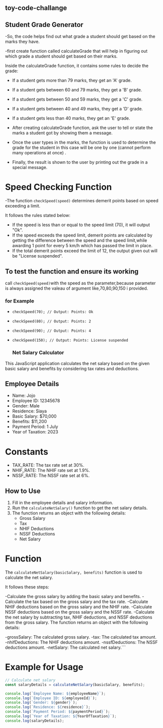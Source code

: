 ## toy-code-challange
<!-- Challenge 1: Student Grade Generator (Toy Problem) -->
## Student Grade Generator
-So, the code helps find out what grade a student should get based on the marks they have.   

-first create function called calculateGrade that will help in figuring out which grade a student should get based on their marks.

Inside the calculateGrade function, it contains some rules to decide the grade:
- If a student gets more than 79 marks, they get an 'A' grade.
- If a student gets between 60 and 79 marks, they get a 'B' grade.
- If a student gets between 50 and 59 marks, they get a 'C' grade.
- If a student gets between 40 and 49 marks, they get a 'D' grade.
- If a student gets less than 40 marks, they get an 'E' grade.

- After creating calculateGrade function, ask the user to tell or state the marks a student got by showing them a message.
- Once the user types in the marks, the function is used to determine the grade for the student in this case will be one by one (cannot perform many operations at once) .
- Finally, the result is shown to the user by printing out the grade in a special message.

<!-- Challenge 2: Speed Detector (Toy Problem) -->
 # Speed Checking Function

-The function `checkSpeed(speed)` determines demerit points based on speed exceeding a limit.

It follows the rules stated below:

-  If the speed is less than or equal to the speed limit (70), it will output "Ok".
-  If the speed exceeds the speed limit, demerit points are calculated by getting the difference between the speed and the speed limit,while awarding 1 point for every 5 km/h which has passed the limit in place.
- If the total demerit points exceed the limit of 12, the output given out will be "License suspended".

## To test the function and ensure its working  

 call `checkSpeed(speed)`with the speed as the parameter,because parameter is always assigned the valeau of argument like,70,80,90,150 i provided. 

### for Example

- `checkSpeed(70); // Output: Points: Ok`
- `checkSpeed(80); // Output: Points: 2`
- `checkSpeed(90); // Output: Points: 4`
- `checkSpeed(150); // Output: Points: License suspended ` 
   
   <!-- Challenge 3: Net Salary Calculator (Toy Problem) -->

   ### Net Salary Calculator

This JavaScript application calculates the net salary based on the given basic salary and benefits by considering tax rates and deductions.
## Employee Details
- Name: Jojo
- Employee ID: 12345678
- Gender: Male
- Residence: Siaya
- Basic Salary: $70,000
- Benefits: $11,200
- Payment Period: 1 July
- Year of Taxation: 2023

# Constants
- TAX_RATE: The tax rate set at 30%.
- NHIF_RATE: The NHIF rate set at 1.9%.
- NSSF_RATE: The NSSF rate set at 6%.

## How to Use
1. Fill in the employee details and salary information.
2. Run the `calculateNetSalary()` function to get the net salary details.
3. The function returns an object with the following details:
   - Gross Salary
   - Tax
   - NHIF Deductions
   - NSSF Deductions
   - Net Salary

# Function
The `calculateNetSalary(basicSalary, benefits)` function is used to calculate the net salary. 

It follows these steps:

-Calculate the gross salary by adding the basic salary and benefits.
-Calculate the tax based on the gross salary and the tax rate.
-Calculate NHIF deductions based on the gross salary and the NHIF rate.
-Calculate NSSF deductions based on the gross salary and the NSSF rate.
-Calculate the net salary by subtracting tax, NHIF deductions, and NSSF deductions from the gross salary.
The function returns an object with the following details:

-grossSalary: The calculated gross salary.
-tax: The calculated tax amount.
-nhifDeductions: The NHIF deductions amount.
-nssfDeductions: The NSSF deductions amount.
-netSalary: The calculated net salary.```

# Example for Usage
```js
// Calculate net salary
const salaryDetails = calculateNetSalary(basicSalary, benefits);

console.log(`Employee Name: ${employeeName}`);
console.log(`Employee ID: ${employeeId}`);
console.log(`Gender: ${gender}`);
console.log(`Residence: ${residence}`);
console.log(`Payment Period: ${paymentPeriod}`);
console.log(`Year of Taxation: ${YearOfTaxation}`);
console.log(salaryDetails);
